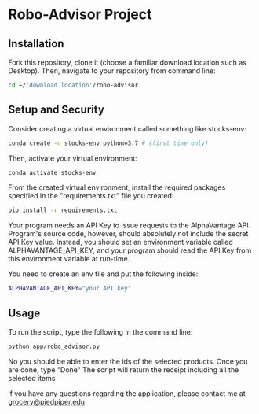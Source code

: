 # Robo-Advisor Project

## Installation
Fork this repository, clone it (choose a familiar download location such as Desktop). Then, navigate to your repository from command line:
```sh
cd ~/'download location'/robo-advisor
```
## Setup and Security
Consider creating a virtual environment called something like stocks-env:
```sh
conda create -n stocks-env python=3.7 # (first time only)
```
Then, activate your virtual environment:
```sh
conda activate stocks-env
```
From the created virtual environment, install the required packages specified in the "requirements.txt" file you created:
```sh
pip install -r requirements.txt
```
Your program needs an API Key to issue requests to the AlphaVantage API. Program's source code, however, should absolutely not include the secret API Key value. Instead, you should set an environment variable called ALPHAVANTAGE_API_KEY, and your program should read the API Key from this environment variable at run-time.

You need to create an env file and put the following inside:
```sh
ALPHAVANTAGE_API_KEY="your API key"
```

## Usage
To run the script, type the following in the command line:
```sh
python app/robo_advisor.py
```

No you should be able to enter the ids of the selected products.
Once you are done, type "Done"
The script will return the receipt including all the selected items

if you have any questions regarding the application, please contact me at grocery@piedpiper.edu